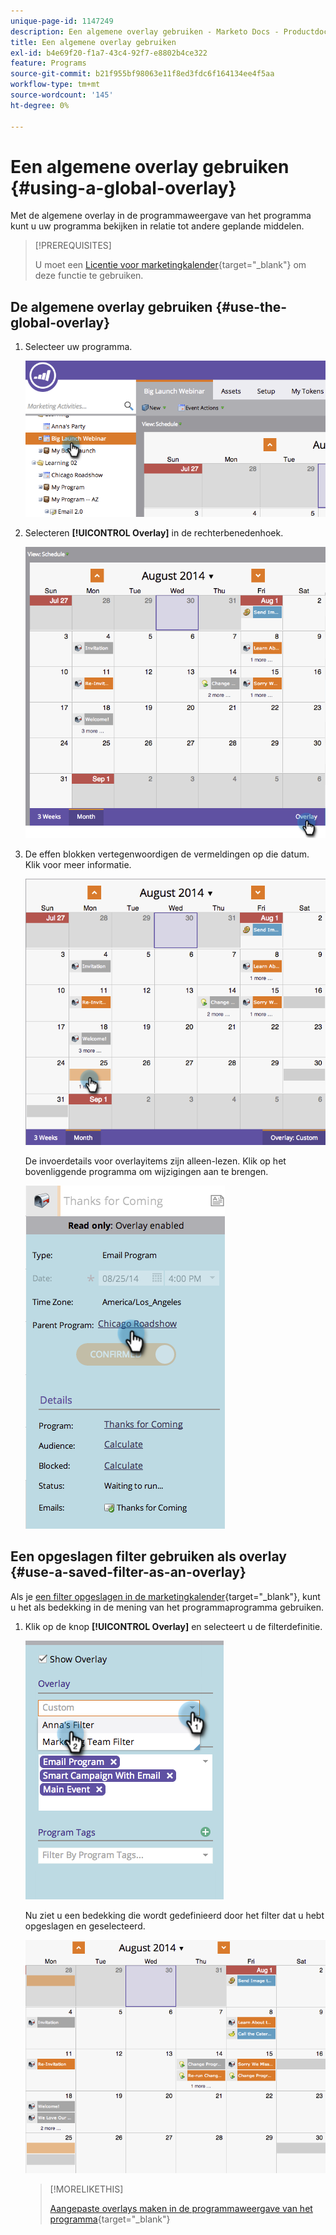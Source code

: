 ```yaml
---
unique-page-id: 1147249
description: Een algemene overlay gebruiken - Marketo Docs - Productdocumentatie
title: Een algemene overlay gebruiken
exl-id: b4e69f20-f1a7-43c4-92f7-e8802b4ce322
feature: Programs
source-git-commit: b21f955bf98063e11f8ed3fdc6f164134ee4f5aa
workflow-type: tm+mt
source-wordcount: '145'
ht-degree: 0%

---
```


# Een algemene overlay gebruiken {#using-a-global-overlay}

Met de algemene overlay in de programmaweergave van het programma kunt u uw programma bekijken in relatie tot andere geplande middelen.

>[!PREREQUISITES]
>
>U moet een [Licentie voor marketingkalender](/help/marketo/product-docs/core-marketo-concepts/marketing-calendar/understanding-the-calendar/issue-revoke-a-marketing-calendar-license.md){target="_blank"} om deze functie te gebruiken.

## De algemene overlay gebruiken {#use-the-global-overlay}

1. Selecteer uw programma.

   ![](assets/image2014-9-24-10-16-4.png)

1. Selecteren **[!UICONTROL Overlay]** in de rechterbenedenhoek.

   ![](assets/image2014-9-24-10-3a16-3a9.png)

1. De effen blokken vertegenwoordigen de vermeldingen op die datum. Klik voor meer informatie.

   ![](assets/image2014-9-24-10-3a16-3a14.png)

   De invoerdetails voor overlayitems zijn alleen-lezen. Klik op het bovenliggende programma om wijzigingen aan te brengen.

   ![](assets/image2014-9-24-10-3a16-3a19.png)

## Een opgeslagen filter gebruiken als overlay {#use-a-saved-filter-as-an-overlay}

Als je [een filter opgeslagen in de marketingkalender](/help/marketo/product-docs/core-marketo-concepts/marketing-calendar/working-with-the-calendar/saving-a-filter-definition-in-the-marketing-calendar.md){target="_blank"}, kunt u het als bedekking in de mening van het programmaprogramma gebruiken.

1. Klik op de knop **[!UICONTROL Overlay]** en selecteert u de filterdefinitie.

   ![](assets/image2014-9-24-10-3a16-3a26.png)

   Nu ziet u een bedekking die wordt gedefinieerd door het filter dat u hebt opgeslagen en geselecteerd.

   ![](assets/image2014-9-24-10-3a16-3a31.png)

   >[!MORELIKETHIS]
   >
   >[Aangepaste overlays maken in de programmaweergave van het programma](/help/marketo/product-docs/core-marketo-concepts/programs/program-schedule-view/creating-custom-overlays-in-program-schedule-view.md){target="_blank"}
